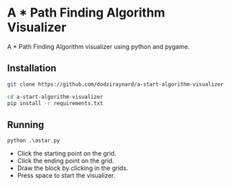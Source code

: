 # A \* Path Finding Algorithm Visualizer

A \* Path Finding Algorithm visualizer using python and pygame.

## Installation

```bash
git clone https://github.com/dodziraynard/a-start-algorithm-visualizer.git

cd a-start-algorithm-visualizer
pip install -r requirements.txt
```

## Running

```
python .\astar.py
```

- Click the starting point on the grid.
- Click the ending point on the grid.
- Draw the block by clicking in the grids.
- Press space to start the visualizer.
